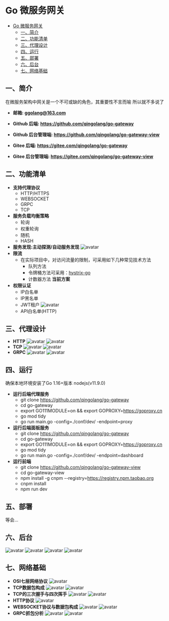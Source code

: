 # Go 微服务网关

- [Go 微服务网关](#go-微服务网关)
  - [一、简介](#一简介)
  - [二、功能清单](#二功能清单)
  - [三、代理设计](#三代理设计)
  - [四、运行](#四运行)
  - [五、部署](#五部署)
  - [六、后台](#六后台)
  - [七、网络基础](#七网络基础)

## 一、简介
在微服务架构中网关是一个不可或缺的角色，其重要性不言而喻 所以就不多说了
- **邮箱: ggolang@163.com**

- **Github 后端: https://github.com/qingolang/go-gateway**
- **Github 后台管理端: https://github.com/qingolang/go-gateway-view**
- **Gitee 后端: https://gitee.com/qingolang/go-gateway**
- **Gitee 后台管理端: https://gitee.com/qingolang/go-gateway-view**

## 二、功能清单
  - **支持代理协议**
    - HTTP/HTTPS
    - WEBSOCKET
    - GRPC
    - TCP
  - **服务负载均衡策略**
    - 轮询
    - 权重轮询
    - 随机
    - HASH
  - **服务发现:主动探测/自动服务发现**
  ![avatar](./readme_static/net/Servicediscovery.png)
  - **限流**
    - 在实际项目中，对访问流量的限制，可采用如下几种常见技术方法
      - 队列方法
      - 令牌桶方法可采用：[hystrix-go](https://github.com/afex/hystrix-go)
      - 计数器方法 **当前方案**
  - **权限认证**
    - IP白名单
    - IP黑名单
    - JWT租户
    ![avatar](./readme_static/net/jwt.png)
    - API白名单(HTTP)
  
## 三、代理设计
  - **HTTP**
    ![avatar](./readme_static/net/httpproxy1.png)
    ![avatar](./readme_static/net/httpproxy2.png)
  - **TCP**
    ![avatar](./readme_static/net/tcpproxy1.png)
    ![avatar](./readme_static/net/tcpproxy2.png)
  - **GRPC**
    ![avatar](./readme_static/net/grpcproxy1.png)
    ![avatar](./readme_static/net/grpcproxy2.png)

## 四、运行
  
  确保本地环境安装了Go 1.16+版本 nodejs(v11.9.0)

  - **运行后端代理服务**
    - git clone https://github.com/qingolang/go-gateway
    - cd go-gateway
    - export GO111MODULE=on && export GOPROXY=https://goproxy.cn
    - go mod tidy
    - go run main.go -config=./conf/dev/ -endpoint=proxy
  - **运行后端面板服务**
    - git clone https://github.com/qingolang/go-gateway
    - cd go-gateway
    - export GO111MODULE=on && export GOPROXY=https://goproxy.cn
    - go mod tidy
    - go run main.go -config=./conf/dev/ -endpoint=dashboard
  - **运行前端**
    - git clone https://github.com/qingolang/go-gateway-view
    - cd go-gateway-view
    - npm install -g cnpm --registry=https://registry.npm.taobao.org
    - cnpm install
    - npm run dev 

## 五、部署

等会...

## 六、后台

![avatar](./readme_static/dashboard1.png)
![avatar](./readme_static/dashboard2.png)
![avatar](./readme_static/dashboard3.png)
![avatar](./readme_static/dashboard4.png)

## 七、网络基础
  - **OSI七层网络协议**
  ![avatar](./readme_static/net/osi.png)
  - **TCP数据包构成**
  ![avatar](./readme_static/net/tcppackage.png)
  ![avatar](./readme_static/net/tcppackage2.png)
  - **TCP的三次握手与四次挥手**
  ![avatar](./readme_static/net/tcp3.png)
  ![avatar](./readme_static/net/tcp4.png)
  - **HTTP协议**
  ![avatar](./readme_static/net/http.png)
  - **WEBSOCKET协议与数据包构成**
  ![avatar](./readme_static/net/websocket.png)
  ![avatar](./readme_static/net/websocketpackage.png)
  - **GRPC抓包分析**
  ![avatar](./readme_static/net/grpcrequest.png)
  ![avatar](./readme_static/net/grpcrespones.png)